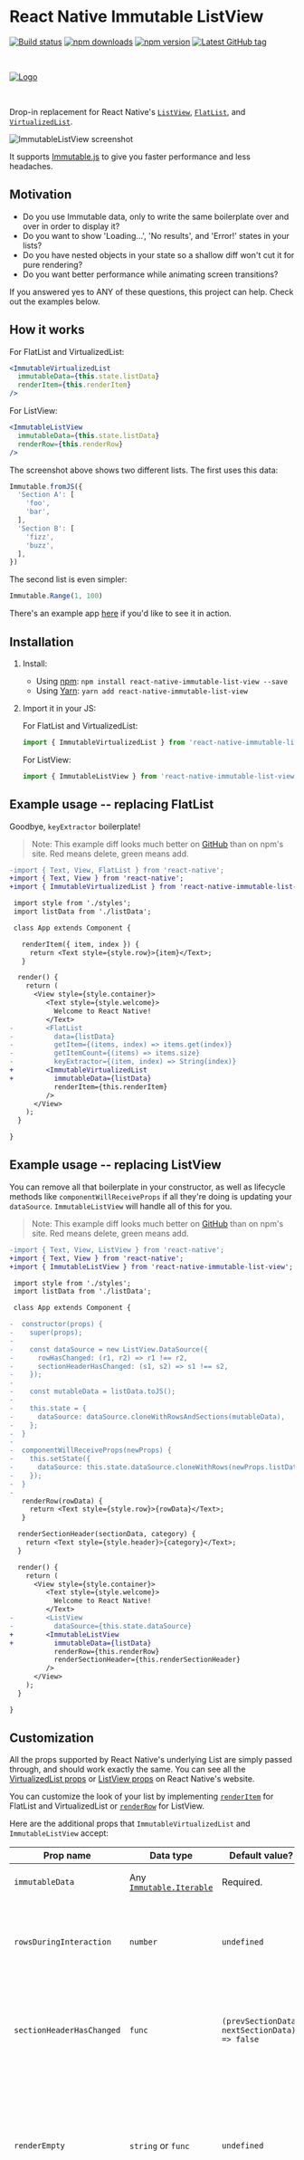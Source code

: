# React Native Immutable ListView

[![Build status](https://travis-ci.org/cooperka/react-native-immutable-list-view.svg?branch=master)](https://travis-ci.org/cooperka/react-native-immutable-list-view)
[![npm downloads](https://img.shields.io/npm/dm/react-native-immutable-list-view.svg)](https://www.npmjs.com/package/react-native-immutable-list-view)
[![npm version](https://img.shields.io/npm/v/react-native-immutable-list-view.svg)](https://www.npmjs.com/package/react-native-immutable-list-view)
[![Latest GitHub tag](https://img.shields.io/github/tag/cooperka/react-native-immutable-list-view.svg)](https://github.com/cooperka/react-native-immutable-list-view)

<br>

[![Logo](images/cover.png)](#README)

<br>

Drop-in replacement for React Native's [`ListView`](https://facebook.github.io/react-native/docs/listview.html),
[`FlatList`](https://facebook.github.io/react-native/docs/flatlist.html),
and [`VirtualizedList`](https://facebook.github.io/react-native/docs/virtualizedlist.html).

![ImmutableListView screenshot](example/screenshots/listview-cropped.png "ImmutableListView screenshot")

It supports [Immutable.js](https://facebook.github.io/immutable-js/) to give you faster performance and less headaches.

## Motivation

- Do you use Immutable data, only to write the same boilerplate over and over in order to display it?
- Do you want to show 'Loading...', 'No results', and 'Error!' states in your lists?
- Do you have nested objects in your state so a shallow diff won't cut it for pure rendering?
- Do you want better performance while animating screen transitions?

If you answered yes to ANY of these questions, this project can help. Check out the examples below.

## How it works

For FlatList and VirtualizedList:

```jsx
<ImmutableVirtualizedList
  immutableData={this.state.listData}
  renderItem={this.renderItem}
/>
```

For ListView:

```jsx
<ImmutableListView
  immutableData={this.state.listData}
  renderRow={this.renderRow}
/>
```

The screenshot above shows two different lists. The first uses this data:

```js
Immutable.fromJS({
  'Section A': [
    'foo',
    'bar',
  ],
  'Section B': [
    'fizz',
    'buzz',
  ],
})
```

The second list is even simpler:

```js
Immutable.Range(1, 100)
```

There's an example app [here](https://github.com/cooperka/react-native-immutable-list-view/tree/master/example)
if you'd like to see it in action.

## Installation

1. Install:
    - Using [npm](https://www.npmjs.com/#getting-started): `npm install react-native-immutable-list-view --save`
    - Using [Yarn](https://yarnpkg.com/): `yarn add react-native-immutable-list-view`

2. Import it in your JS:

    For FlatList and VirtualizedList:

    ```js
    import { ImmutableVirtualizedList } from 'react-native-immutable-list-view';
    ```

    For ListView:

    ```js
    import { ImmutableListView } from 'react-native-immutable-list-view';
    ```

## Example usage -- replacing FlatList

Goodbye, `keyExtractor` boilerplate!

> Note: This example diff looks much better on [GitHub](https://github.com/cooperka/react-native-immutable-list-view#example-usage----replacing-flatlist) than on npm's site.
> Red means delete, green means add.

```diff
-import { Text, View, FlatList } from 'react-native';
+import { Text, View } from 'react-native';
+import { ImmutableVirtualizedList } from 'react-native-immutable-list-view';

 import style from './styles';
 import listData from './listData';

 class App extends Component {

   renderItem({ item, index }) {
     return <Text style={style.row}>{item}</Text>;
   }

  render() {
    return (
      <View style={style.container}>
         <Text style={style.welcome}>
           Welcome to React Native!
         </Text>
-        <FlatList
-          data={listData}
-          getItem={(items, index) => items.get(index)}
-          getItemCount={(items) => items.size}
-          keyExtractor={(item, index) => String(index)}
+        <ImmutableVirtualizedList
+          immutableData={listData}
           renderItem={this.renderItem}
         />
      </View>
    );
  }

}
```

## Example usage -- replacing ListView

You can remove all that boilerplate in your constructor, as well as lifecycle methods like
`componentWillReceiveProps` if all they're doing is updating your `dataSource`.
`ImmutableListView` will handle all of this for you.

> Note: This example diff looks much better on [GitHub](https://github.com/cooperka/react-native-immutable-list-view#example-usage----replacing-listview) than on npm's site.
> Red means delete, green means add.

```diff
-import { Text, View, ListView } from 'react-native';
+import { Text, View } from 'react-native';
+import { ImmutableListView } from 'react-native-immutable-list-view';

 import style from './styles';
 import listData from './listData';

 class App extends Component {

-  constructor(props) {
-    super(props);
-
-    const dataSource = new ListView.DataSource({
-      rowHasChanged: (r1, r2) => r1 !== r2,
-      sectionHeaderHasChanged: (s1, s2) => s1 !== s2,
-    });
-
-    const mutableData = listData.toJS();
-
-    this.state = {
-      dataSource: dataSource.cloneWithRowsAndSections(mutableData),
-    };
-  }
-
-  componentWillReceiveProps(newProps) {
-    this.setState({
-      dataSource: this.state.dataSource.cloneWithRows(newProps.listData),
-    });
-  }
-
   renderRow(rowData) {
     return <Text style={style.row}>{rowData}</Text>;
   }

  renderSectionHeader(sectionData, category) {
    return <Text style={style.header}>{category}</Text>;
  }

  render() {
    return (
      <View style={style.container}>
         <Text style={style.welcome}>
           Welcome to React Native!
         </Text>
-        <ListView
-          dataSource={this.state.dataSource}
+        <ImmutableListView
+          immutableData={listData}
           renderRow={this.renderRow}
           renderSectionHeader={this.renderSectionHeader}
         />
      </View>
    );
  }

}
```

## Customization

All the props supported by React Native's underlying List are simply passed through, and should work exactly the same.
You can see all the [VirtualizedList props](https://facebook.github.io/react-native/docs/virtualizedlist.html#props)
or [ListView props](https://facebook.github.io/react-native/docs/listview.html#props) on React Native's website.

You can customize the look of your list by implementing [`renderItem`](https://facebook.github.io/react-native/docs/flatlist.html#renderitem) for FlatList and VirtualizedList
or [`renderRow`](https://facebook.github.io/react-native/docs/listview.html#renderrow) for ListView.

Here are the additional props that `ImmutableVirtualizedList` and `ImmutableListView` accept:

| Prop name | Data type | Default value? | Description |
|-----------|-----------|----------------|-------------|
| `immutableData` | Any [`Immutable.Iterable`](https://facebook.github.io/immutable-js/docs/#/Iterable/isIterable) | Required. | The data to render. See below for some examples. |
| `rowsDuringInteraction` | `number` | `undefined` | How many rows of data to initially display while waiting for interactions to finish (e.g. Navigation animations). |
| `sectionHeaderHasChanged` | `func` | `(prevSectionData, nextSectionData) => false` | Only needed if your section header is dependent on your row data (uncommon; see [`ListViewDataSource`'s constructor](https://facebook.github.io/react-native/docs/listviewdatasource.html#constructor) for details). |
| `renderEmpty` | `string` or `func` | `undefined` | If your data is empty (e.g. `null`, `[]`, `{}`) and this prop is defined, then this will be rendered instead. Pull-refresh and scrolling functionality will be **lost**. Most of the time you should use `renderEmptyInList` instead. |
| `renderEmptyInList` | `string` or `func` | `'No data.'` | If your data is empty (e.g. `null`, `[]`, `{}`) and this prop is defined, then this will be rendered instead. Pull-refresh and scrolling functionality will be **kept**! See [below](#loading--empty--error-states) for more details. |

Also see [React Native's `FlatListExample`](https://github.com/facebook/react-native/blob/master/RNTester/js/FlatListExample.js)
for more inspiration.

## Methods

Methods such as `scrollToEnd` are passed through just like the props described above.
You can read about them [here](https://facebook.github.io/react-native/docs/listview.html#methods) for ListView
or [here](https://facebook.github.io/react-native/docs/virtualizedlist.html#methods) for FlatList and VirtualizedList.

The references to the raw `VirtualizedList` or `ListView` component are available via `getVirtualizedList()` or `getListView()`.
These references allow you to access any other methods on the underlying List that you might need.

## How to format your data

`ImmutableListView` accepts several [standard formats](https://facebook.github.io/react-native/releases/0.37/docs/listviewdatasource.html#constructor)
for list data. Here are some examples:

#### List

```js
[rowData1, rowData2, ...]
```

#### Map of Lists

```js
{
    section1: [
        rowData1,
        rowData2,
        ...
    ],
    ...
}
```

#### Map of Maps

```js
{
    section1: {
        rowId1: rowData1,
        rowId2: rowData2,
        ...
    },
    ...
}
```

To try it out yourself, you can use the [example app](https://github.com/cooperka/react-native-immutable-list-view/tree/master/example)!

Support is coming soon for section headers with `ImmutableVirtualizedList` too, similar to [`SectionList`](https://facebook.github.io/react-native/docs/sectionlist.html).
See [PR #34](https://github.com/cooperka/react-native-immutable-list-view/pull/34).

## Loading / Empty / Error states

The optional `renderEmptyInList` prop takes a string and renders an Immutable List displaying the text you specified.
By default, this text is simply `No data.`, but you can customize this based on your state. For example:

```jsx
render() {
  const emptyText = this.state.isLoading
    ? "Loading..."
    : this.state.errorMsg
      ? "Error!"
      : "No data.";

  return (
    <ImmutableVirtualizedList
      immutableData={this.state.listData}
      renderItem={this.renderItem}
      renderEmptyInList={emptyText}
    />
  );
}
```

The empty list will receive all the same props as your normal list, so things like pull-to-refresh will still work.
